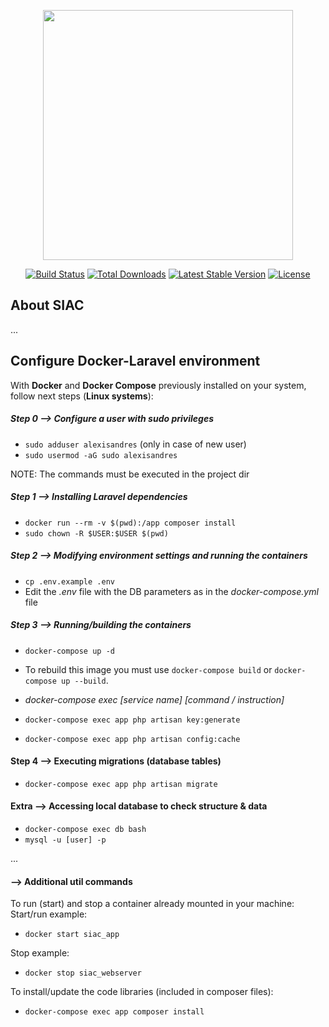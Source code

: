 <p align="center"><a href="https://laravel.com" target="_blank"><img src="https://raw.githubusercontent.com/laravel/art/master/logo-lockup/5%20SVG/2%20CMYK/1%20Full%20Color/laravel-logolockup-cmyk-red.svg" width="400"></a></p>

<p align="center">
<a href="https://travis-ci.org/laravel/framework"><img src="https://travis-ci.org/laravel/framework.svg" alt="Build Status"></a>
<a href="https://packagist.org/packages/laravel/framework"><img src="https://img.shields.io/packagist/dt/laravel/framework" alt="Total Downloads"></a>
<a href="https://packagist.org/packages/laravel/framework"><img src="https://img.shields.io/packagist/v/laravel/framework" alt="Latest Stable Version"></a>
<a href="https://packagist.org/packages/laravel/framework"><img src="https://img.shields.io/packagist/l/laravel/framework" alt="License"></a>
</p>

## About SIAC

...


## Configure Docker-Laravel environment

With **Docker** and **Docker Compose** previously installed on your system, follow next steps (**Linux systems**):

##### Step 0 —> Configure a user with sudo privileges
 - `sudo adduser alexisandres` (only in case of new user)
 - `sudo usermod -aG sudo alexisandres`


NOTE: The commands must be executed in the project dir

##### Step 1 —> Installing Laravel dependencies
- `docker run --rm -v $(pwd):/app composer install`
- `sudo chown -R $USER:$USER $(pwd)`


##### Step 2 —> Modifying environment settings and running the containers
- `cp .env.example .env`
- Edit the *.env* file with the DB parameters as in the *docker-compose.yml* file


##### Step 3 —> Running/building the containers
- `docker-compose up -d`
- To rebuild this image you must use `docker-compose build` or `docker-compose up --build`.

- *docker-compose exec [service name] [command / instruction]*
- `docker-compose exec app php artisan key:generate`
- `docker-compose exec app php artisan config:cache`


#### Step 4 —> Executing migrations (database tables)
- `docker-compose exec app php artisan migrate`


#### Extra —> Accessing local database to check structure & data
- `docker-compose exec db bash`
- `mysql -u [user] -p`

...
#### —> Additional util commands
To run (start) and stop a container already mounted in your machine:  
Start/run example:
- `docker start siac_app`

Stop example:
- `docker stop siac_webserver`

To install/update the code libraries (included in composer files):
- `docker-compose exec app composer install`


